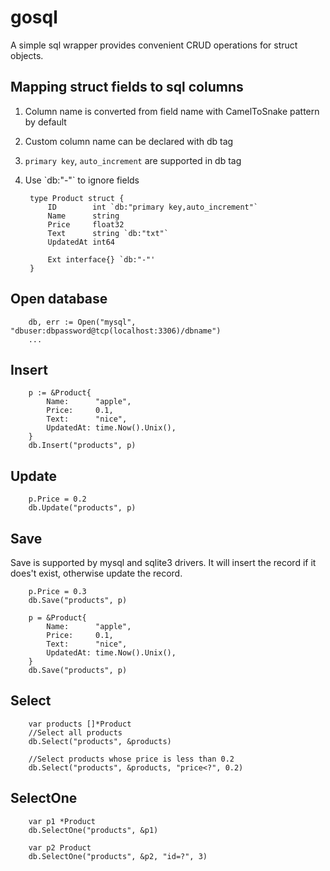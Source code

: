# gosql

A simple sql wrapper provides convenient CRUD operations for struct objects.
 
## Mapping struct fields to sql columns
1. Column name is converted from field name with CamelToSnake pattern by default
1. Custom column name can be declared with db tag 
1. `primary key`, `auto_increment` are supported in db tag
1. Use \`db:"-"\` to ignore fields

        type Product struct {
    	    ID        int `db:"primary key,auto_increment"`
    	    Name      string
    	    Price     float32
    	    Text      string `db:"txt"`
    	    UpdatedAt int64
    	    
    	    Ext interface{} `db:"-"'
        }

## Open database

    	db, err := Open("mysql", "dbuser:dbpassword@tcp(localhost:3306)/dbname")
    	...

## Insert

        p := &Product{
            Name:      "apple",
            Price:     0.1,
            Text:      "nice",
            UpdatedAt: time.Now().Unix(),
        }
        db.Insert("products", p)
        
## Update

        p.Price = 0.2
        db.Update("products", p)
        
## Save
Save is supported by mysql and sqlite3 drivers. It will insert the record if it does't exist, otherwise update the record.
       
        p.Price = 0.3
        db.Save("products", p)
        
        p = &Product{
            Name:      "apple",
            Price:     0.1,
            Text:      "nice",
            UpdatedAt: time.Now().Unix(),
        }
        db.Save("products", p)
        
## Select

        var products []*Product
        //Select all products
        db.Select("products", &products)
        
        //Select products whose price is less than 0.2
        db.Select("products", &products, "price<?", 0.2)
        
## SelectOne

        var p1 *Product
        db.SelectOne("products", &p1)
     
        var p2 Product
        db.SelectOne("products", &p2, "id=?", 3)
        